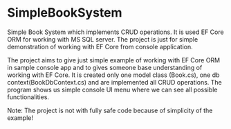 # SimpleBookSystem
Simple Book System which implements CRUD operations. It is used EF Core ORM for working with MS SQL server. The project is just for simple demonstration of working with EF Core from console application.

The project aims to give just simple example of working with EF Core ORM in sample console app and to gives someone base understanding of working with EF Core. It is created only one model class (Book.cs),
one db context(BookDbContext.cs) and are implemented all CRUD operations.
The program shows us simple console UI menu where we can see all possible functionalities.  

Note: The project is not with fully safe code because of simplicity of the example! 
